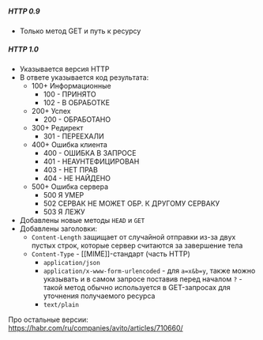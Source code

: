 ##### HTTP 0.9
- Только метод GET и путь к ресурсу
##### HTTP 1.0
- Указывается версия HTTP
- В ответе указывается код результата:
	- 100+ Информационные 
		- 100 - ПРИНЯТО
		- 102 - В ОБРАБОТКЕ
	- 200+ Успех 
		- 200 - ОБРАБОТАНО
	- 300+ Редирект 
		- 301 - ПЕРЕЕХАЛИ
	- 400+ Ошибка клиента 
		- 400 - ОШИБКА В ЗАПРОСЕ
		- 401 - НЕАУНТЕФИЦИРОВАН
		- 403 - НЕТ ПРАВ
		- 404 - НЕ НАЙДЕНО
	- 500+ Ошибка сервера 
		- 500 Я УМЕР
		- 502 СЕРВАК НЕ МОЖЕТ ОБР. К ДРУГОМУ СЕРВАКУ
		- 503 Я ЛЕЖУ
- Добавлены новые методы `HEAD` и `GET`
- Добавлены заголовки: 
	- `Content-Length` защищает от случайной отправки из-за двух пустых строк, которые сервер считаются за завершение тела
	- `Content-Type` - [[MIME]]-стандарт (часть HTTP)
		- `application/json`
		- `application/x-www-form-urlencoded` - для `a=x&b=y`, также можно указывать и в самом запросе поставив перед началом `?` - такой метод обычно используется в GET-запросах для уточнения получаемого ресурса
		- `text/plain`

Про остальные версии: https://habr.com/ru/companies/avito/articles/710660/